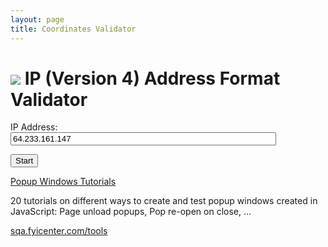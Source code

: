 ```yaml
---
layout: page
title: Coordinates Validator
---
```


<html><head>
<title>IP (Version 4) Address Format Validator</title>
<meta name="description" content="If you are a software developer or tester of communication applications, you need to know  what is a valid IP addresses and what is an invalid IP address. This page allows you to learn and test valid version 4 IP addresses."> 
<meta name="keywords" content="Test, IP, Address, Format, Validator, Valid, Invalid">
<meta http-equiv="Content-Type" content="text/html; charset=utf-8">
<link rel="stylesheet" type="text/css" href="_style.css">
</head><body><div class="page">

<h1><img src="favicon.ico" border="0/"> IP (Version 4) Address Format Validator</h1><p class="top_ads"><script type="text/javascript"><!--
google_ad_client = "pub-4844318048770734";
google_ad_width = 468;
google_ad_height = 15;
google_ad_format = "468x15_0ads_al_s";
google_ad_channel ="2115247933";
google_color_border = "EEEEFF";
google_color_bg = "EEEEFF";
google_color_link = "0000FF";
google_color_text = "000000";
google_color_url = "008000";
//--></script>



<form action="IP_Address_Format_Validator.php" method="post"><p class="query_desc">IP Address: <input name="Query" value="64.233.161.147" type="text" size="50" maxlength="320"></p><p class="query_desc"><input name="Submit" value="Start" type="submit"></p></form></div>




<div class="promo">
<p class="promo_name"><a href="http://sqa.fyicenter.com/tools/javascript_popup_windows_testing_tutorials.html">Popup Windows Tutorials</a></p>
<p class="promo_desc">20 tutorials on different ways to create and test popup windows created in JavaScript: Page unload popups, Pop re-open on close, ...</p>
<p class="promo_link"><a href="http://sqa.fyicenter.com/tools/javascript_popup_windows_testing_tutorials.html">sqa.fyicenter.com/tools</a></p>
</div>


<div>
</div></body></html>
